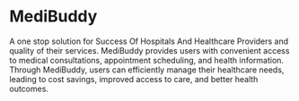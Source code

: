 # MediBuddy
A one stop solution for Success Of Hospitals And Healthcare Providers and quality of their services. MediBuddy provides users with convenient access to medical consultations, appointment scheduling, and health information. Through MediBuddy, users can efficiently manage their healthcare needs, leading to cost savings, improved access to care, and better health outcomes.
